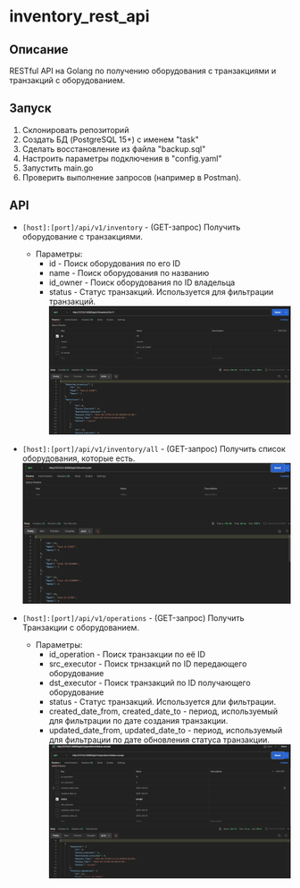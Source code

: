 # inventory_rest_api

## Описание

RESTful API на Golang по получению оборудования с транзакциями и транзакций с оборудованием.

## Запуск

  1. Склонировать репозиторий
  2. Создать БД (PostgreSQL 15+) с именем "task"
  3. Сделать восстановление из файла "backup.sql"
  4. Настроить параметры подключения в "config.yaml"
  5. Запустить main.go
  6. Проверить выполнение запросов (например в Postman).

## API
  - `[host]:[port]/api/v1/inventory` - (GET-запрос) Получить оборудование с транзакциями.
    - Параметры:
      - id - Поиск оборудования по его ID
      - name - Поиск оборудования по названию
      - id_owner - Поиск оборудования по ID владельца
      - status - Статус транзакций. Используется для фильтрации транзакций.
![Inventory](/images/inventory.jpg)


  - `[host]:[port]/api/v1/inventory/all` - (GET-запрос) Получить список оборудования, которые есть.
![Inventory](/images/inventory_all.jpg)
  - `[host]:[port]/api/v1/operations` - (GET-запрос) Получить Транзакции с оборудованием.
    - Параметры:
      - id_operation - Поиск транзакции по её ID
      - src_executor - Поиск трнзакций по ID передающего оборудование
      - dst_executor - Поиск транзакций по ID получающего оборудование
      - status - Статус транзакций. Используется дли фильтрации.
      - created_date_from, created_date_to - период, используемый для фильтрации по дате создания транзакции.
      - updated_date_from, updated_date_to - период, используемый для фильтрации по дате обновления статуса транзакции.
![Operations](/images/operations.jpg)



